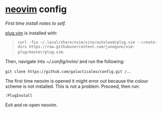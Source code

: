 
<!-- SPDX-FileCopyrightText: Copyright 2022 Alex Murphy <supernova@alexmurphy.uk> -->
<!-- -->
<!-- SPDX-Licence-Identifier: CC0-1.0 -->

# [neovim](https://neovim.io/) config

_First time install notes to self._

[plug.vim](https://github.com/junegunn/vim-plug) is installed with:

> `curl -fLo ~/.local/share/nvim/site/autoload/plug.vim --create-dirs https://raw.githubusercontent.com/junegunn/vim-plug/master/plug.vim`.

Then, navigate into _~/.config/nvim/_ and run the following:

`git clone https://github.com/galacticalex/config.git /.`.

The first time neovim is opened it might error out because the colour scheme is not installed. This is not a problem. Proceed, then run:

`:PlugInstall`

Exit and re-open neovim. 


